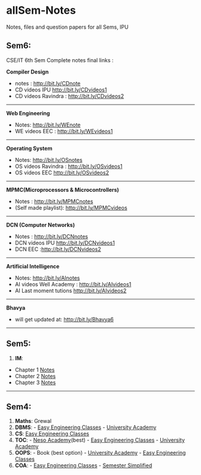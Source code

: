 # allSem-Notes
Notes, files and question papers for all Sems, IPU

## Sem6:
CSE/IT 6th Sem Complete notes final links :

**Compiler Design**
- notes : http://bit.ly/CDnote
- CD videos IPU http://bit.ly/CDvideos1
- CD videos Ravindra :  http://bit.ly/CDvideos2
---------------------------------------

**Web Engineering** 
- Notes: http://bit.ly/WEnote
- WE videos EEC :  http://bit.ly/WEvideos1

---------------------------------------
**Operating System**
- Notes: http://bit.ly/OSnotes
- OS videos Ravindra :  http://bit.ly/OSvideos1
- OS videos EEC http://bit.ly/OSvideos2

---------------------------------------
**MPMC(Microprocessors & Microcontrollers)**
- Notes : http://bit.ly/MPMCnotes
- (Self made playlist): http://bit.ly/MPMCvideos
---------------------------------------
**DCN (Computer Networks)**
- Notes : http://bit.ly/DCNnotes
- DCN videos IPU http://bit.ly/DCNvideos1
- DCN EEC :http://bit.ly/DCNvideos2

---------------------------------------
**Artificial Intelligence**
- Notes:  http://bit.ly/AInotes
- AI videos Well Academy :  http://bit.ly/AIvideos1
- AI Last moment tutions http://bit.ly/AIvideos2

---------------------------------------

**Bhavya**
- will get updated at: http://bit.ly/Bhavya6
---------------------------------------


## Sem5:
1. **IM**:
- Chapter 1 [Notes](https://hackmd.io/s/BJlGjtNFQ#)
- Chapter 2 [Notes](https://hackmd.io/s/Sy5Vr6EKX#)
- Chapter 3 [Notes](https://hackmd.io/s/H1n6LXBt7#)
---------------------------------------------------

## Sem4:
1. **Maths**: Grewal
2. **DBMS**: - [Easy Engineering Classes](https://www.youtube.com/watch?v=c6o1X3AIIb0&list=PLV8vIYTIdSnYZjtUDQ5-9siMc2d8YeoB4)
             - [University Academy](https://www.youtube.com/watch?v=-FG8Y9lNzVE&list=PLG9aCp4uE-s0j5aFXp15gRJzAFzkRVnwC)
3. **CS**: [Easy Engineering Classes](https://www.youtube.com/watch?v=vbpdzsTUkMQ&list=PLV8vIYTIdSnbvRNepz74GGafF-777qYw4)
4. **TOC**: - [Neso Academy](https://www.youtube.com/watch?v=58N2N7zJGrQ&list=PLBlnK6fEyqRgp46KUv4ZY69yXmpwKOIev)(best)
            - [Easy Engineering Classes](https://www.youtube.com/watch?v=iD6u_2iNnu0&list=PLV8vIYTIdSnZYVUJ6duL_ulTsmVQmmd74)
            - [University Academy](https://www.youtube.com/watch?v=68oombM1U8M&list=PLG9aCp4uE-s36fwWDjl-AmgYSp-ZpVu0y)
5. **OOPS**: - Book (best option)
             - [University Academy](https://www.youtube.com/watch?v=em7D8VIuBRo&list=PLG9aCp4uE-s36Iya992WTs5-5BSTLqaYQ)
             - [Easy Engineering Classes]()
6. **COA**:  - [Easy Engineering Classes](https://www.youtube.com/watch?v=B6rqMbArcew&list=PLV8vIYTIdSnar4uzz-4TIlgyFJ2m18NE3)
             - [Semester Simplified](https://www.youtube.com/channel/UClbcqZITCLAV0r-CzrAhCwA/playlists)



